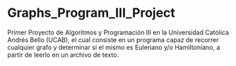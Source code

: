 # Graphs_Program_III_Project

Primer Proyecto de Algoritmos y Programación III en la Universidad Católica Andrés Bello (UCAB), el cual consiste en un programa capaz de recorrer cualquier grafo y determinar si el mismo es Euleriano y/o Hamiltoniano, a partir de leerlo en un archivo de texto.
